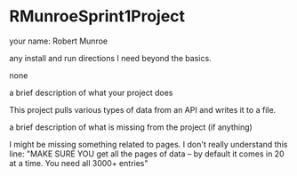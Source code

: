 # RMunroeSprint1Project
your name: Robert Munroe

any install and run directions I need beyond the basics.

none

a brief description of what your project does

This project pulls various types of data from an API and writes it to a file.

a brief description of what is missing from the project (if anything)

I might be missing something related to pages. 
I don't really understand this line: "MAKE SURE YOU get all the pages of data – by default it comes in 20 at a time. You need all 3000+ entries"
